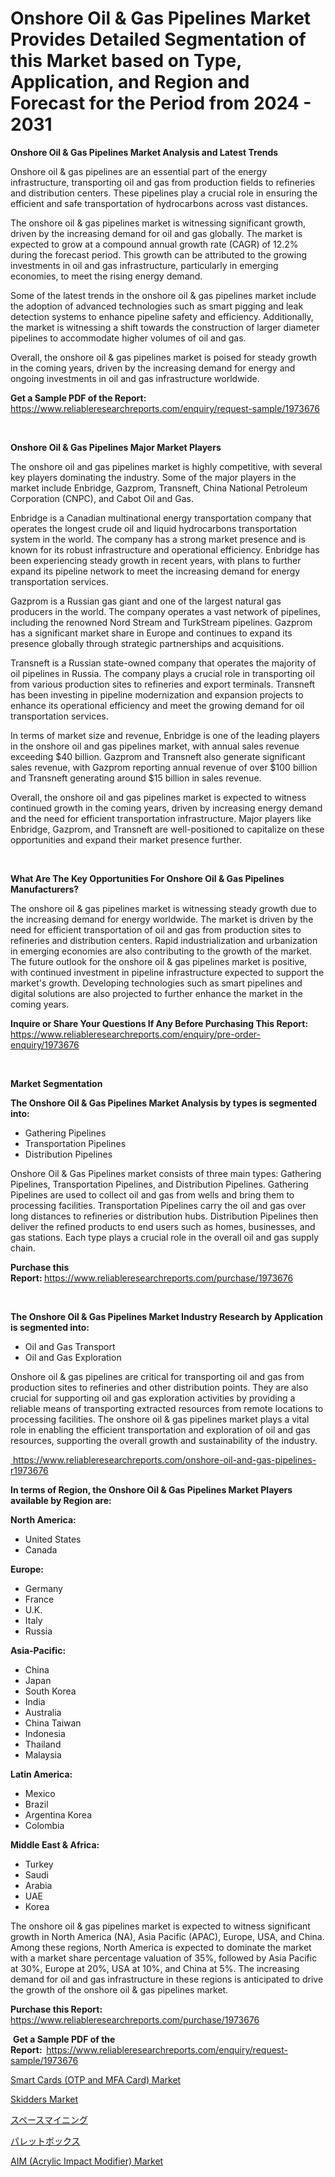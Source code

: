 <p><h1>Onshore Oil & Gas Pipelines Market Provides Detailed Segmentation of this Market based on Type, Application, and Region and Forecast for the Period from 2024 - 2031</h1></p><p><strong>Onshore Oil & Gas Pipelines Market Analysis and Latest Trends</strong></p>
<p><p>Onshore oil & gas pipelines are an essential part of the energy infrastructure, transporting oil and gas from production fields to refineries and distribution centers. These pipelines play a crucial role in ensuring the efficient and safe transportation of hydrocarbons across vast distances.</p><p>The onshore oil & gas pipelines market is witnessing significant growth, driven by the increasing demand for oil and gas globally. The market is expected to grow at a compound annual growth rate (CAGR) of 12.2% during the forecast period. This growth can be attributed to the growing investments in oil and gas infrastructure, particularly in emerging economies, to meet the rising energy demand.</p><p>Some of the latest trends in the onshore oil & gas pipelines market include the adoption of advanced technologies such as smart pigging and leak detection systems to enhance pipeline safety and efficiency. Additionally, the market is witnessing a shift towards the construction of larger diameter pipelines to accommodate higher volumes of oil and gas.</p><p>Overall, the onshore oil & gas pipelines market is poised for steady growth in the coming years, driven by the increasing demand for energy and ongoing investments in oil and gas infrastructure worldwide.</p></p>
<p><strong>Get a Sample PDF of the Report:&nbsp;</strong> <a href="https://www.reliableresearchreports.com/enquiry/request-sample/1973676">https://www.reliableresearchreports.com/enquiry/request-sample/1973676</a></p>
<p>&nbsp;</p>
<p><strong>Onshore Oil & Gas Pipelines Major Market Players</strong></p>
<p><p>The onshore oil and gas pipelines market is highly competitive, with several key players dominating the industry. Some of the major players in the market include Enbridge, Gazprom, Transneft, China National Petroleum Corporation (CNPC), and Cabot Oil and Gas.</p><p>Enbridge is a Canadian multinational energy transportation company that operates the longest crude oil and liquid hydrocarbons transportation system in the world. The company has a strong market presence and is known for its robust infrastructure and operational efficiency. Enbridge has been experiencing steady growth in recent years, with plans to further expand its pipeline network to meet the increasing demand for energy transportation services.</p><p>Gazprom is a Russian gas giant and one of the largest natural gas producers in the world. The company operates a vast network of pipelines, including the renowned Nord Stream and TurkStream pipelines. Gazprom has a significant market share in Europe and continues to expand its presence globally through strategic partnerships and acquisitions.</p><p>Transneft is a Russian state-owned company that operates the majority of oil pipelines in Russia. The company plays a crucial role in transporting oil from various production sites to refineries and export terminals. Transneft has been investing in pipeline modernization and expansion projects to enhance its operational efficiency and meet the growing demand for oil transportation services.</p><p>In terms of market size and revenue, Enbridge is one of the leading players in the onshore oil and gas pipelines market, with annual sales revenue exceeding $40 billion. Gazprom and Transneft also generate significant sales revenue, with Gazprom reporting annual revenue of over $100 billion and Transneft generating around $15 billion in sales revenue.</p><p>Overall, the onshore oil and gas pipelines market is expected to witness continued growth in the coming years, driven by increasing energy demand and the need for efficient transportation infrastructure. Major players like Enbridge, Gazprom, and Transneft are well-positioned to capitalize on these opportunities and expand their market presence further.</p></p>
<p>&nbsp;</p>
<p><strong>What Are The Key Opportunities For Onshore Oil & Gas Pipelines Manufacturers?</strong></p>
<p><p>The onshore oil & gas pipelines market is witnessing steady growth due to the increasing demand for energy worldwide. The market is driven by the need for efficient transportation of oil and gas from production sites to refineries and distribution centers. Rapid industrialization and urbanization in emerging economies are also contributing to the growth of the market. The future outlook for the onshore oil & gas pipelines market is positive, with continued investment in pipeline infrastructure expected to support the market's growth. Developing technologies such as smart pipelines and digital solutions are also projected to further enhance the market in the coming years.</p></p>
<p><strong>Inquire or Share Your Questions If Any Before Purchasing This Report:</strong> <a href="https://www.reliableresearchreports.com/enquiry/pre-order-enquiry/1973676">https://www.reliableresearchreports.com/enquiry/pre-order-enquiry/1973676</a></p>
<p>&nbsp;</p>
<p><strong>Market Segmentation</strong></p>
<p><strong>The Onshore Oil & Gas Pipelines Market Analysis by types is segmented into:</strong></p>
<p><ul><li>Gathering Pipelines</li><li>Transportation Pipelines</li><li>Distribution Pipelines</li></ul></p>
<p><p>Onshore Oil & Gas Pipelines market consists of three main types: Gathering Pipelines, Transportation Pipelines, and Distribution Pipelines. Gathering Pipelines are used to collect oil and gas from wells and bring them to processing facilities. Transportation Pipelines carry the oil and gas over long distances to refineries or distribution hubs. Distribution Pipelines then deliver the refined products to end users such as homes, businesses, and gas stations. Each type plays a crucial role in the overall oil and gas supply chain.</p></p>
<p><strong>Purchase this Report:&nbsp;</strong><a href="https://www.reliableresearchreports.com/purchase/1973676">https://www.reliableresearchreports.com/purchase/1973676</a></p>
<p>&nbsp;</p>
<p><strong>The Onshore Oil & Gas Pipelines Market Industry Research by Application is segmented into:</strong></p>
<p><ul><li>Oil and Gas Transport</li><li>Oil and Gas Exploration</li></ul></p>
<p><p>Onshore oil & gas pipelines are critical for transporting oil and gas from production sites to refineries and other distribution points. They are also crucial for supporting oil and gas exploration activities by providing a reliable means of transporting extracted resources from remote locations to processing facilities. The onshore oil & gas pipelines market plays a vital role in enabling the efficient transportation and exploration of oil and gas resources, supporting the overall growth and sustainability of the industry.</p></p>
<p><a href="https://www.reliableresearchreports.com/onshore-oil-and-gas-pipelines-r1973676">&nbsp;https://www.reliableresearchreports.com/onshore-oil-and-gas-pipelines-r1973676</a></p>
<p><strong>In terms of Region, the Onshore Oil & Gas Pipelines Market Players available by Region are:</strong></p>
<p>
    <p> <strong> North America: </strong>
        <ul>
            <li>United States</li>
            <li>Canada</li>
        </ul>
        </p> 
    <p> <strong> Europe: </strong>
        <ul>
            <li>Germany</li>
            <li>France</li>
            <li>U.K.</li>
            <li>Italy</li>
            <li>Russia</li>
        </ul>
        </p> 
    <p> <strong> Asia-Pacific: </strong>
        <ul>
            <li>China</li>
            <li>Japan</li>
            <li>South Korea</li>
            <li>India</li>
            <li>Australia</li>
            <li>China Taiwan</li>
            <li>Indonesia</li>
            <li>Thailand</li>
            <li>Malaysia</li>
        </ul>
        </p> 
    <p> <strong> Latin America: </strong>
        <ul>
            <li>Mexico</li>
            <li>Brazil</li>
            <li>Argentina Korea</li>
            <li>Colombia</li>
        </ul>
        </p> 
    <p> <strong> Middle East & Africa: </strong>
        <ul>
            <li>Turkey</li>
            <li>Saudi</li>
            <li>Arabia</li>
            <li>UAE</li>
            <li>Korea</li>
        </ul>
    </p>
    </p>
<p><p>The onshore oil & gas pipelines market is expected to witness significant growth in North America (NA), Asia Pacific (APAC), Europe, USA, and China. Among these regions, North America is expected to dominate the market with a market share percentage valuation of 35%, followed by Asia Pacific at 30%, Europe at 20%, USA at 10%, and China at 5%. The increasing demand for oil and gas infrastructure in these regions is anticipated to drive the growth of the onshore oil & gas pipelines market.</p></p>
<p><strong>Purchase this Report: </strong><a href="https://www.reliableresearchreports.com/purchase/1973676">https://www.reliableresearchreports.com/purchase/1973676</a></p>
<p>&nbsp;<strong>Get a Sample PDF of the Report:&nbsp;&nbsp;</strong><a href="https://www.reliableresearchreports.com/enquiry/request-sample/1973676">https://www.reliableresearchreports.com/enquiry/request-sample/1973676</a></p>
<p><strong></strong></p>
<p><p><a href="https://www.linkedin.com/pulse/smart-cards-otp-mfa-card-market-insights-cagr-trends-growth-uydwe?trackingId=klD5y1pe5s34VTXAtdIr5g%3D%3D">Smart Cards (OTP and MFA Card) Market</a></p><p><a href="https://www.linkedin.com/pulse/skidders-market-trends-analysis-forecasted-period-2024-2031-kj2ee?trackingId=Kk1T3Iz2XRiJiEtJ056nOg%3D%3D">Skidders Market</a></p><p><a href="https://medium.com/@alexsania91/%E6%9C%9F%E9%96%932024%E5%B9%B4%E3%81%8B%E3%82%892031%E5%B9%B4%E3%81%AE%E5%AE%87%E5%AE%99%E9%89%B1%E6%A5%AD%E5%B8%82%E5%A0%B4%E5%8B%95%E5%90%91%E3%81%A8%E5%B8%82%E5%A0%B4%E5%88%86%E6%9E%90%E3%82%92%E4%BA%88%E6%B8%AC%E3%81%97%E3%81%BE%E3%81%99-f4b1e122746a">スペースマイニング</a></p><p><a href="https://medium.com/@alexsania91/%E3%83%91%E3%83%AC%E3%83%83%E3%83%88%E3%83%9C%E3%83%83%E3%82%AF%E3%82%B9%E5%B8%82%E5%A0%B4%E5%88%86%E6%9E%90-%E3%81%9D%E3%81%AEcagr-%E5%B8%82%E5%A0%B4%E3%82%BB%E3%82%B0%E3%83%A1%E3%83%B3%E3%83%86%E3%83%BC%E3%82%B7%E3%83%A7%E3%83%B3-%E3%81%9D%E3%81%97%E3%81%A6%E4%B8%96%E7%95%8C%E7%9A%84%E3%81%AA%E7%94%A3%E6%A5%AD%E6%A6%82%E8%A6%81-46dfb9e39619">パレットボックス</a></p><p><a href="https://issuu.com/reportprime-2/docs/aim-acrylic-impact-modifier-market-size-2030.pptx">AIM (Acrylic Impact Modifier) Market</a></p></p>